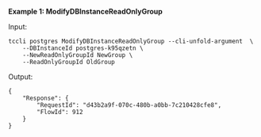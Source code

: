 **Example 1: ModifyDBInstanceReadOnlyGroup**



Input: 

```
tccli postgres ModifyDBInstanceReadOnlyGroup --cli-unfold-argument  \
    --DBInstanceId postgres-k95qzetn \
    --NewReadOnlyGroupId NewGroup \
    --ReadOnlyGroupId OldGroup
```

Output: 
```
{
    "Response": {
        "RequestId": "d43b2a9f-070c-480b-a0bb-7c210428cfe8",
        "FlowId": 912
    }
}
```

